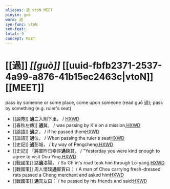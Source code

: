 ```yaml
---
aliases: 過 vtoN MEET
pinyin: guò
word: 過
syn-func: vtoN
sem-feat: 
total: 9
concept: MEET 
---
```

# [[過]] *[[guò]]*  [[uuid-fbfb2371-2537-4a99-a876-41b15ec2463c|vtoN]] [[MEET]]
pass by someone or some place, come upon someone (read guō 過); pass by something (e.g. ruler's seat)
 - [[說苑]] **過**三人則下車， / [HXWD](https://hxwd.org/textview.html?location=CH1a0907_CHANT_004-4a.9)
 - [[春秋左傳]] **過**冀， / was passing by K'e on a mission,[HXWD](https://hxwd.org/textview.html?location=KR1e0001_tls_005-586a.4)
 - [[論語]] **過**之， / if he passed them[HXWD](https://hxwd.org/textview.html?location=KR1h0004_tls_009-11a.6)
 - [[論語]] **過**位， / When passing the ruler's seat[HXWD](https://hxwd.org/textview.html?location=KR1h0004_tls_010-6a.2)
 - [[史記]] **過**彭城， / by way of Pengcheng,[HXWD](https://hxwd.org/textview.html?location=KR2a0001_tls_006-284a.3)
 - [[史記]] 「將軍昨日幸許**過**魏其， / "Yesterday you were kind enough to agree to visit Dou Ying,[HXWD](https://hxwd.org/textview.html?location=KR2a0001_tls_107-17a.34)
 - [[戰國策]] 路**過**洛陽， / Su Ch'in's road took him through Lo-yang.[HXWD](https://hxwd.org/textview.html?location=KR2e0003_tls_047-7a.3)
 - [[戰國策]] 周人懷璞**過**鄭賈曰： / A man of Chou carrying fresh-dressed rats passed a Cheng merchant and asked him[HXWD](https://hxwd.org/textview.html?location=KR2e0003_tls_087-1a.6)
 - [[戰國策]] **過**其友曰： / he passed by his friends and said:[HXWD](https://hxwd.org/textview.html?location=KR2e0003_tls_148-2a.23)